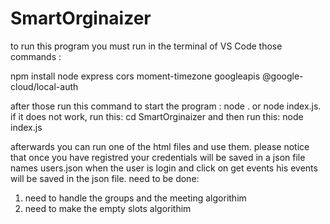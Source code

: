 # SmartOrginaizer
to run this program you must run in the terminal of VS Code those commands :

npm install node express cors moment-timezone googleapis @google-cloud/local-auth

after those run this command to start the program :
node . or node index.js.
if it does not work, run this:
cd SmartOrginaizer
and then run this:
node index.js

afterwards you can run one of the html files and use them.
please notice that once you have registred your credentials will be saved in a json file names users.json
when the user is login and click on get events his events will be saved in the json file.
need to be done:
1. need to handle the groups and the meeting algorithim
2. need to make the empty slots algorithim


